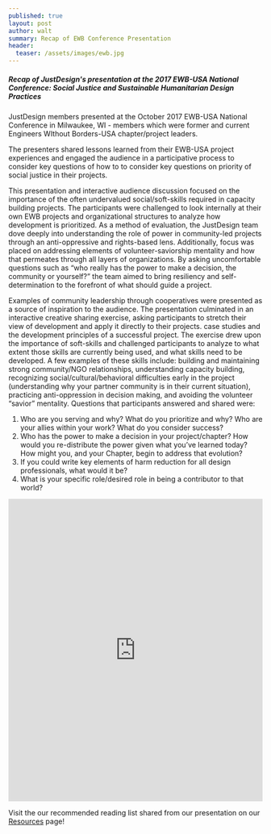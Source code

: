 ```yaml
---
published: true
layout: post
author: walt
summary: Recap of EWB Conference Presentation
header:
  teaser: /assets/images/ewb.jpg
---
```

##### Recap of JustDesign's presentation at the 2017 EWB-USA National Conference: Social Justice and Sustainable Humanitarian Design Practices

JustDesign members presented at the October 2017 EWB-USA National Conference in Milwaukee, WI - members which were former and current Engineers WIthout Borders-USA chapter/project leaders. 

The presenters shared lessons learned from their EWB-USA project experiences and engaged the audience in a participative process to consider key questions of how to to consider key questions on priority of social justice in their projects.

This presentation and interactive audience discussion focused on the importance of the often undervalued social/soft-skills required in capacity building projects. The participants were challenged to look internally at their own EWB projects and organizational structures to analyze how development is prioritized. As a method of evaluation, the JustDesign team dove deeply into understanding  the role of power in community-led projects through an anti-oppressive and rights-based lens. Additionally, focus was placed on addressing elements of volunteer-saviorship mentality and how that permeates through all layers of organizations. By asking uncomfortable questions such as “who really has the power to make a decision, the community or yourself?” the team aimed to bring resiliency and self-determination to the forefront of what should guide a project.

Examples of community leadership through cooperatives were presented as a source of inspiration to the audience. The presentation culminated in an interactive creative sharing exercise, asking participants to stretch their view of development and apply it directly to their projects. case studies and the development principles of a successful project. The exercise drew upon the importance of soft-skills and challenged participants to analyze to what extent those skills are currently being used, and what skills need to be developed. A few examples of these skills include: building and maintaining strong community/NGO relationships, understanding capacity building, recognizing social/cultural/behavioral difficulties early in the project (understanding why your partner community is in their current situation), practicing anti-oppression in decision making, and avoiding the volunteer “savior” mentality. Questions that participants answered and shared were:

1. Who are you serving and why? What do you prioritize and why? Who are your allies within your work? What do you consider success?
2. Who has the power to make a decision in your project/chapter? How would you re-distribute the power given what you’ve learned today? How might you, and your Chapter, begin to address that evolution?
3. If you could write key elements of harm reduction for all design professionals, what would it be?
4. What is your specific role/desired role in being a contributor to that world?

<iframe width="100%" height="600" src="https://www.youtube.com/embed/Z3xFKOkHREE?rel=0" frameborder="0" allowfullscreen></iframe>

Visit the our recommended reading list shared from our presentation on our [Resources](http://justdesign.coop/resources) page!
